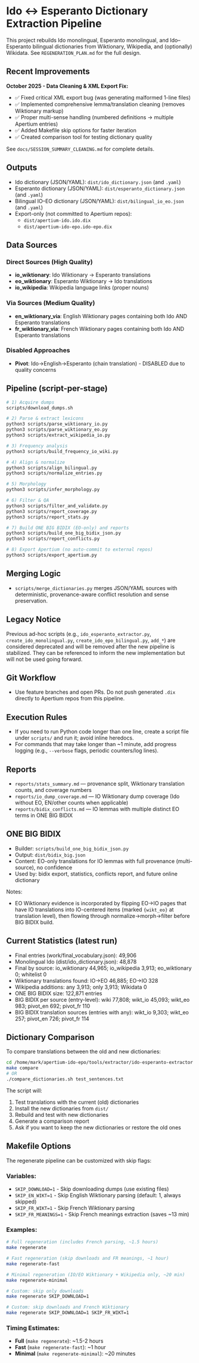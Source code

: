 # Ido ↔ Esperanto Dictionary Extraction Pipeline

This project rebuilds Ido monolingual, Esperanto monolingual, and Ido–Esperanto bilingual dictionaries from Wiktionary, Wikipedia, and (optionally) Wikidata. See `REGENERATION_PLAN.md` for the full design.

## Recent Improvements

**October 2025 - Data Cleaning & XML Export Fix:**
- ✅ Fixed critical XML export bug (was generating malformed 1-line files)
- ✅ Implemented comprehensive lemma/translation cleaning (removes Wiktionary markup)
- ✅ Proper multi-sense handling (numbered definitions → multiple Apertium entries)
- ✅ Added Makefile skip options for faster iteration
- ✅ Created comparison tool for testing dictionary quality

See `docs/SESSION_SUMMARY_CLEANING.md` for complete details.

## Outputs
- Ido dictionary (JSON/YAML): `dist/ido_dictionary.json` (and `.yaml`)
- Esperanto dictionary (JSON/YAML): `dist/esperanto_dictionary.json` (and `.yaml`)
- Bilingual IO–EO dictionary (JSON/YAML): `dist/bilingual_io_eo.json` (and `.yaml`)
- Export-only (not committed to Apertium repos):
  - `dist/apertium-ido.ido.dix`
  - `dist/apertium-ido-epo.ido-epo.dix`

## Data Sources

### Direct Sources (High Quality)
- **io_wiktionary**: Ido Wiktionary → Esperanto translations
- **eo_wiktionary**: Esperanto Wiktionary → Ido translations  
- **io_wikipedia**: Wikipedia language links (proper nouns)

### Via Sources (Medium Quality)
- **en_wiktionary_via**: English Wiktionary pages containing both Ido AND Esperanto translations
- **fr_wiktionary_via**: French Wiktionary pages containing both Ido AND Esperanto translations

### Disabled Approaches
- **Pivot**: Ido→English→Esperanto (chain translation) - DISABLED due to quality concerns

## Pipeline (script-per-stage)
```bash
# 1) Acquire dumps
scripts/download_dumps.sh

# 2) Parse & extract lexicons
python3 scripts/parse_wiktionary_io.py
python3 scripts/parse_wiktionary_eo.py
python3 scripts/extract_wikipedia_io.py

# 3) Frequency analysis
python3 scripts/build_frequency_io_wiki.py

# 4) Align & normalize
python3 scripts/align_bilingual.py
python3 scripts/normalize_entries.py

# 5) Morphology
python3 scripts/infer_morphology.py

# 6) Filter & QA
python3 scripts/filter_and_validate.py
python3 scripts/report_coverage.py
python3 scripts/report_stats.py

# 7) Build ONE BIG BIDIX (EO-only) and reports
python3 scripts/build_one_big_bidix_json.py
python3 scripts/report_conflicts.py

# 8) Export Apertium (no auto-commit to external repos)
python3 scripts/export_apertium.py
```

## Merging Logic
- `scripts/merge_dictionaries.py` merges JSON/YAML sources with deterministic, provenance-aware conflict resolution and sense preservation.

## Legacy Notice
Previous ad-hoc scripts (e.g., `ido_esperanto_extractor.py`, `create_ido_monolingual.py`, `create_ido_epo_bilingual.py`, `add_*`) are considered deprecated and will be removed after the new pipeline is stabilized. They can be referenced to inform the new implementation but will not be used going forward.

## Git Workflow
- Use feature branches and open PRs. Do not push generated `.dix` directly to Apertium repos from this pipeline.

## Execution Rules
- If you need to run Python code longer than one line, create a script file under `scripts/` and run it; avoid inline heredocs.
- For commands that may take longer than ~1 minute, add progress logging (e.g., `--verbose` flags, periodic counters/log lines).

## Reports
- `reports/stats_summary.md` — provenance split, Wiktionary translation counts, and coverage numbers
- `reports/io_dump_coverage.md` — IO Wiktionary dump coverage (Ido without EO, EN/other counts when applicable)
- `reports/bidix_conflicts.md` — IO lemmas with multiple distinct EO terms in ONE BIG BIDIX

## ONE BIG BIDIX
- Builder: `scripts/build_one_big_bidix_json.py`
- Output: `dist/bidix_big.json`
- Content: EO-only translations for IO lemmas with full provenance (multi-source), no confidence
- Used by: bidix export, statistics, conflicts report, and future online dictionary

Notes:
- EO Wiktionary evidence is incorporated by flipping EO→IO pages that have IO translations into IO-centered items (marked `{wikt_eo}` at translation level), then flowing through normalize→morph→filter before BIG BIDIX build.

## Current Statistics (latest run)
- Final entries (work/final_vocabulary.json): 49,906
- Monolingual Ido (dist/ido_dictionary.json): 48,878
- Final by source: io_wiktionary 44,965; io_wikipedia 3,913; eo_wiktionary 0; whitelist 0
- Wiktionary translations found: IO→EO 46,885; EO→IO 328
- Wikipedia additions: any 3,913; only 3,913; Wikidata 0
- ONE BIG BIDIX size: 122,871 entries
- BIG BIDIX per source (entry-level): wiki 77,808; wikt_io 45,093; wikt_eo 983; pivot_en 692; pivot_fr 110
- BIG BIDIX translation sources (entries with any): wikt_io 9,303; wikt_eo 257; pivot_en 726; pivot_fr 114
## Dictionary Comparison

To compare translations between the old and new dictionaries:

```bash
cd /home/mark/apertium-ido-epo/tools/extractor/ido-esperanto-extractor
make compare
# OR
./compare_dictionaries.sh test_sentences.txt
```

The script will:
1. Test translations with the current (old) dictionaries
2. Install the new dictionaries from `dist/`
3. Rebuild and test with new dictionaries
4. Generate a comparison report
5. Ask if you want to keep the new dictionaries or restore the old ones

## Makefile Options

The regenerate pipeline can be customized with skip flags:

### Variables:
- `SKIP_DOWNLOAD=1` - Skip downloading dumps (use existing files)
- `SKIP_EN_WIKT=1` - Skip English Wiktionary parsing (default: 1, always skipped)
- `SKIP_FR_WIKT=1` - Skip French Wiktionary parsing
- `SKIP_FR_MEANINGS=1` - Skip French meanings extraction (saves ~13 min)

### Examples:

```bash
# Full regeneration (includes French parsing, ~1.5 hours)
make regenerate

# Fast regeneration (skip downloads and FR meanings, ~1 hour)
make regenerate-fast

# Minimal regeneration (IO/EO Wiktionary + Wikipedia only, ~20 min)
make regenerate-minimal

# Custom: skip only downloads
make regenerate SKIP_DOWNLOAD=1

# Custom: skip downloads and French Wiktionary
make regenerate SKIP_DOWNLOAD=1 SKIP_FR_WIKT=1
```

### Timing Estimates:
- **Full** (`make regenerate`): ~1.5-2 hours
- **Fast** (`make regenerate-fast`): ~1 hour
- **Minimal** (`make regenerate-minimal`): ~20 minutes

